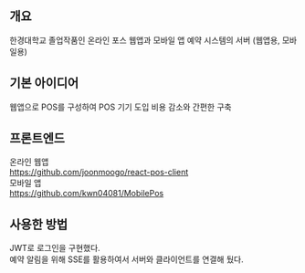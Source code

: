 개요
-------------
한경대학교 졸업작품인 온라인 포스 웹앱과 모바일 앱 예약 시스템의 서버 (웹앱용, 모바일용)

기본 아이디어
-------------
웹앱으로 POS를 구성하여 POS 기기 도입 비용 감소와 간편한 구축

프론트엔드
-------------
온라인 웹앱<br>
https://github.com/joonmoogo/react-pos-client<br>
모바일 앱<br>
https://github.com/kwn04081/MobilePos

사용한 방법
-------------
JWT로 로그인을 구현했다.<br>
예약 알림을 위해 SSE를 활용하여서 서버와 클라이언트를 연결해 뒀다.
